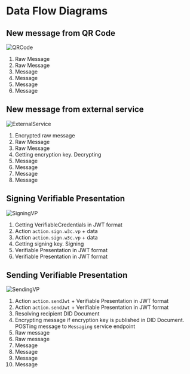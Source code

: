 # Data Flow Diagrams

## New message from QR Code

![QRCode](assets/new-message-from-qr-code.png)

1. Raw Message
2. Raw Message
3. Message
4. Message
5. Message
6. Message

## New message from external service

![ExternalService](assets/new-message-from-external-service.png)

1. Encrypted raw message
2. Raw Message
3. Raw Message
4. Getting encryption key. Decrypting
5. Message
6. Message
7. Message
8. Message

## Signing Verifiable Presentation

![SigningVP](assets/signing-verifiable-presentation.png)

1. Getting VerifiableCredentials in JWT format
2. Action `action.sign.w3c.vp` + data
3. Action `action.sign.w3c.vp` + data
4. Getting signing key. Signing
5. Verifiable Presentation in JWT format
6. Verifiable Presentation in JWT format

## Sending Verifiable Presentation

![SendingVP](assets/sending-verifiable-presentation.png)

1. Action `action.sendJwt` + Verifiable Presentation in JWT format
2. Action `action.sendJwt` + Verifiable Presentation in JWT format
3. Resolving recipient DID Document
4. Encrypting message if encryption key is published in DID Document. POSTing message to `Messaging` service endpoint
5. Raw message
6. Raw message
7. Message
8. Message
9. Message
10. Message
